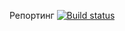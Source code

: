 Репортинг
[![Build status](https://ci.appveyor.com/api/projects/status/mk16yi51rtlkwwtm?svg=true)](https://ci.appveyor.com/project/ller4ik/auto-j-5-5)
